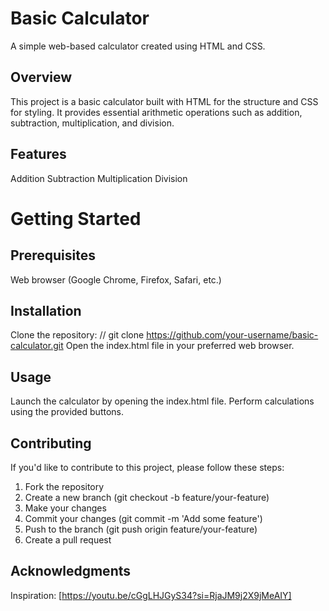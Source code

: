 # Basic Calculator
A simple web-based calculator created using HTML and CSS.

## Overview
This project is a basic calculator built with HTML for the structure and CSS for styling. It provides essential arithmetic operations such as addition, subtraction, multiplication, and division.

## Features
Addition
Subtraction
Multiplication
Division

# Getting Started
## Prerequisites
Web browser (Google Chrome, Firefox, Safari, etc.)

## Installation
Clone the repository:
// git clone https://github.com/your-username/basic-calculator.git
Open the index.html file in your preferred web browser.

## Usage
Launch the calculator by opening the index.html file.
Perform calculations using the provided buttons.

## Contributing
If you'd like to contribute to this project, please follow these steps:

1. Fork the repository
2. Create a new branch (git checkout -b feature/your-feature)
3. Make your changes
4. Commit your changes (git commit -m 'Add some feature')
5. Push to the branch (git push origin feature/your-feature)
6. Create a pull request

## Acknowledgments
Inspiration: [https://youtu.be/cGgLHJGyS34?si=RjaJM9j2X9jMeAIY]
